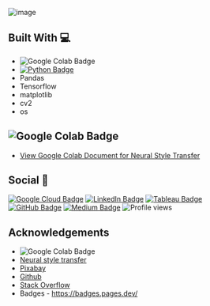 
![image](https://user-images.githubusercontent.com/96287600/182017976-a23bd826-007a-49aa-9d5d-23df376b4149.png)

## Built With 💻

- ![Google Colab Badge](https://img.shields.io/badge/Google%20Colab-F9AB00?logo=googlecolab&logoColor=fff&style=flat)
- [![Python Badge](https://img.shields.io/badge/Python-3776AB?logo=python&logoColor=fff&style=flat)](https://www.python.org/)
- Pandas
- Tensorflow
- matplotlib
- cv2
- os



## ![Google Colab Badge](https://img.shields.io/badge/Google%20Colab-F9AB00?logo=googlecolab&logoColor=fff&style=flat)

- [View Google Colab Document for Neural Style Transfer](https://github.com/abdrauf26/Neural-Style-Transfer/blob/main/Learning_Code_TensorFlow_Neural_Style_Transfer.ipynb)

## Social 📧 

[![Google Cloud Badge](https://img.shields.io/badge/Google%20Cloud-4285F4?logo=googlecloud&logoColor=fff&style=flat)](https://www.cloudskillsboost.google/public_profiles/c2ff4f8e-4f42-4380-b038-73104c7d98fc) [![LinkedIn Badge](https://img.shields.io/badge/LinkedIn-0A66C2?logo=linkedin&logoColor=fff&style=flat)](https://www.linkedin.com/in/abdrauf26/) [![Tableau Badge](https://img.shields.io/badge/Tableau-E97627?logo=tableau&logoColor=fff&style=flat)](https://public.tableau.com/app/profile/mohamed.abdul.rauf) [![GitHub Badge](https://img.shields.io/badge/GitHub-181717?logo=github&logoColor=fff&style=flat)](https://github.com/abdrauf26) [![Medium Badge](https://img.shields.io/badge/Medium-000?logo=medium&logoColor=fff&style=flat)](https://medium.com/@rauf.yusope) ![Profile views](https://gpvc.arturio.dev/abdrauf26) 

## Acknowledgements

- ![Google Colab Badge](https://img.shields.io/badge/Google%20Colab-F9AB00?logo=googlecolab&logoColor=fff&style=flat)
- [Neural style transfer](https://www.tensorflow.org/tutorials/generative/style_transfer)
- [Pixabay](https://pixabay.com/)
- [Github](https://github.com/)
- [Stack Overflow](https://stackoverflow.com/)
- Badges - https://badges.pages.dev/

